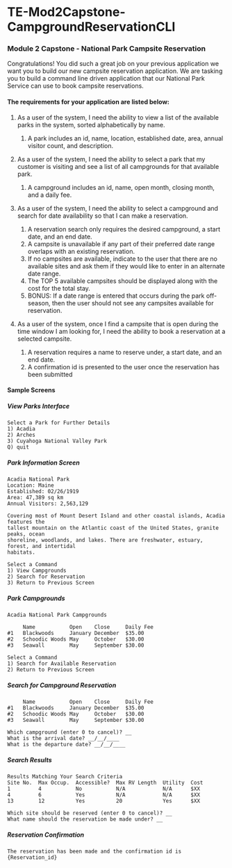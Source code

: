 # TE-Mod2Capstone-CampgroundReservationCLI

### Module 2 Capstone - National Park Campsite Reservation

Congratulations! You did such a great job on your previous application we want you to build our new campsite
reservation application. We are tasking you to build a command line driven application that our National Park
Service can use to book campsite reservations.

#### The requirements for your application are listed below:

1. As a user of the system, I need the ability to view a list of the available parks in the system, sorted
alphabetically by name.
    1. A park includes an id, name, location, established date, area, annual visitor count, and
description.

2. As a user of the system, I need the ability to select a park that my customer is visiting and see a list of
all campgrounds for that available park.
    1. A campground includes an id, name, open month, closing month, and a daily fee.
    
3. As a user of the system, I need the ability to select a campground and search for date availability so
that I can make a reservation.
    1. A reservation search only requires the desired campground, a start date, and an end date.
    2. A campsite is unavailable if any part of their preferred date range overlaps with an existing
    reservation.
    3. If no campsites are available, indicate to the user that there are no available sites and ask them
    if they would like to enter in an alternate date range.
    4. The TOP 5 available campsites should be displayed along with the cost for the total stay.
    5. BONUS: If a date range is entered that occurs during the park off-season, then the user should
    not see any campsites available for reservation.
    
4. As a user of the system, once I find a campsite that is open during the time window I am looking for, I
need the ability to book a reservation at a selected campsite.
    1. A reservation requires a name to reserve under, a start date, and an end date.
    2. A confirmation id is presented to the user once the reservation has been submitted


#### Sample Screens


##### View Parks Interface
```
Select a Park for Further Details
1) Acadia
2) Arches
3) Cuyahoga National Valley Park
Q) quit
```

##### Park Information Screen
```
Acadia National Park
Location: Maine
Established: 02/26/1919
Area: 47,389 sq km
Annual Visitors: 2,563,129

Covering most of Mount Desert Island and other coastal islands, Acadia features the
tallest mountain on the Atlantic coast of the United States, granite peaks, ocean
shoreline, woodlands, and lakes. There are freshwater, estuary, forest, and intertidal
habitats.

Select a Command
1) View Campgrounds
2) Search for Reservation
3) Return to Previous Screen
```

##### Park Campgrounds
```
Acadia National Park Campgrounds

     Name           Open    Close     Daily Fee
#1   Blackwoods     January December  $35.00
#2   Schoodic Woods May     October   $30.00
#3   Seawall        May     September $30.00

Select a Command
1) Search for Available Reservation
2) Return to Previous Screen
```

##### Search for Campground Reservation
```
     Name           Open    Close     Daily Fee
#1   Blackwoods     January December  $35.00
#2   Schoodic Woods May     October   $30.00
#3   Seawall        May     September $30.00

Which campground (enter 0 to cancel)? __
What is the arrival date? __/__/____
What is the departure date? __/__/____
```

##### Search Results
```
Results Matching Your Search Criteria
Site No.  Max Occup.  Accessible?  Max RV Length  Utility  Cost
1         4           No           N/A            N/A      $XX
4         6           Yes          N/A            N/A      $XX
13        12          Yes          20             Yes      $XX

Which site should be reserved (enter 0 to cancel)? __
What name should the reservation be made under? __
```

##### Reservation Confirmation
```
The reservation has been made and the confirmation id is {Reservation_id}
```
